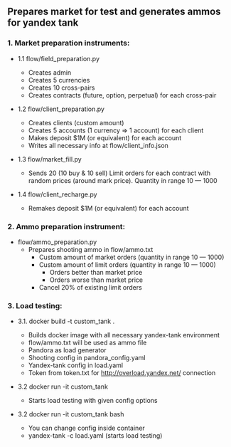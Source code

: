 ## Prepares market for test and generates ammos for yandex tank
### 	1. Market preparation instruments:
* 1.1 flow/field_preparation.py
   * Creates admin
   * Creates 5 currencies
   * Creates 10 cross-pairs
   * Creates contracts (future, option, perpetual) for each cross-pair
    
* 1.2 flow/client_preparation.py
    * Creates clients (custom amount)
    * Creates 5 accounts (1 currency => 1 account) for each client
    * Makes deposit $1M (or equivalent) for each account
    * Writes all necessary info at flow/client_info.json

* 1.3 flow/market_fill.py
    * Sends 20 (10 buy & 10 sell) Limit orders for each contract with random prices (around mark price). Quantity in range 10 — 1000

* 1.4 flow/client_recharge.py
    * Remakes deposit $1M (or equivalent) for each account

### 	2. Ammo preparation instrument:
* flow/ammo_preparation.py
    * Prepares shooting ammo in flow/ammo.txt
        * Custom amount of market orders (quantity in range 10 — 1000)
        * Custom amount of limit orders (quantity in range 10 — 1000)
            * Orders better than market price
            * Orders worse than market price
        * Cancel 20% of existing limit orders

### 	3. Load testing:
* 3.1. docker build -t custom_tank .
    * Builds docker image with all necessary yandex-tank environment
    * flow/ammo.txt will be used as ammo file
    * Pandora as load generator
    * Shooting config in pandora_config.yaml
    * Yandex-tank config in load.yaml
    * Token from token.txt for http://overload.yandex.net/ connection

* 3.2 docker run -it custom_tank
    * Starts load testing with given config options

* 3.2 docker run -it custom_tank bash
    * You can change config inside container
    * yandex-tank -c load.yaml (starts load testing)
